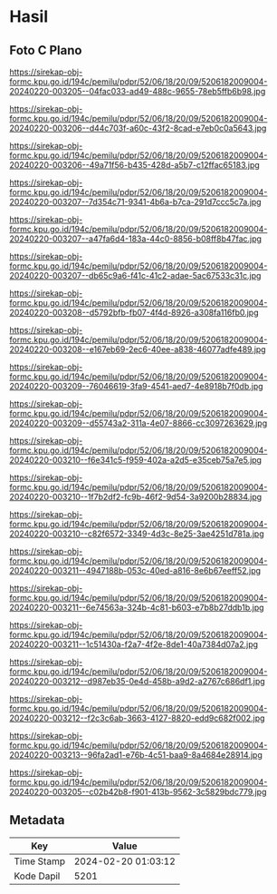 # Hasil

## Foto C Plano

https://sirekap-obj-formc.kpu.go.id/194c/pemilu/pdpr/52/06/18/20/09/5206182009004-20240220-003205--04fac033-ad49-488c-9655-78eb5ffb6b98.jpg

https://sirekap-obj-formc.kpu.go.id/194c/pemilu/pdpr/52/06/18/20/09/5206182009004-20240220-003206--d44c703f-a60c-43f2-8cad-e7eb0c0a5643.jpg

https://sirekap-obj-formc.kpu.go.id/194c/pemilu/pdpr/52/06/18/20/09/5206182009004-20240220-003206--49a71f56-b435-428d-a5b7-c12ffac65183.jpg

https://sirekap-obj-formc.kpu.go.id/194c/pemilu/pdpr/52/06/18/20/09/5206182009004-20240220-003207--7d354c71-9341-4b6a-b7ca-291d7ccc5c7a.jpg

https://sirekap-obj-formc.kpu.go.id/194c/pemilu/pdpr/52/06/18/20/09/5206182009004-20240220-003207--a47fa6d4-183a-44c0-8856-b08ff8b47fac.jpg

https://sirekap-obj-formc.kpu.go.id/194c/pemilu/pdpr/52/06/18/20/09/5206182009004-20240220-003207--db65c9a6-f41c-41c2-adae-5ac67533c31c.jpg

https://sirekap-obj-formc.kpu.go.id/194c/pemilu/pdpr/52/06/18/20/09/5206182009004-20240220-003208--d5792bfb-fb07-4f4d-8926-a308fa116fb0.jpg

https://sirekap-obj-formc.kpu.go.id/194c/pemilu/pdpr/52/06/18/20/09/5206182009004-20240220-003208--e167eb69-2ec6-40ee-a838-46077adfe489.jpg

https://sirekap-obj-formc.kpu.go.id/194c/pemilu/pdpr/52/06/18/20/09/5206182009004-20240220-003209--76046619-3fa9-4541-aed7-4e8918b7f0db.jpg

https://sirekap-obj-formc.kpu.go.id/194c/pemilu/pdpr/52/06/18/20/09/5206182009004-20240220-003209--d55743a2-311a-4e07-8866-cc3097263629.jpg

https://sirekap-obj-formc.kpu.go.id/194c/pemilu/pdpr/52/06/18/20/09/5206182009004-20240220-003210--f6e341c5-f959-402a-a2d5-e35ceb75a7e5.jpg

https://sirekap-obj-formc.kpu.go.id/194c/pemilu/pdpr/52/06/18/20/09/5206182009004-20240220-003210--1f7b2df2-fc9b-46f2-9d54-3a9200b28834.jpg

https://sirekap-obj-formc.kpu.go.id/194c/pemilu/pdpr/52/06/18/20/09/5206182009004-20240220-003210--c82f6572-3349-4d3c-8e25-3ae4251d781a.jpg

https://sirekap-obj-formc.kpu.go.id/194c/pemilu/pdpr/52/06/18/20/09/5206182009004-20240220-003211--4947188b-053c-40ed-a816-8e6b67eeff52.jpg

https://sirekap-obj-formc.kpu.go.id/194c/pemilu/pdpr/52/06/18/20/09/5206182009004-20240220-003211--6e74563a-324b-4c81-b603-e7b8b27ddb1b.jpg

https://sirekap-obj-formc.kpu.go.id/194c/pemilu/pdpr/52/06/18/20/09/5206182009004-20240220-003211--1c51430a-f2a7-4f2e-8de1-40a7384d07a2.jpg

https://sirekap-obj-formc.kpu.go.id/194c/pemilu/pdpr/52/06/18/20/09/5206182009004-20240220-003212--d987eb35-0e4d-458b-a9d2-a2767c686df1.jpg

https://sirekap-obj-formc.kpu.go.id/194c/pemilu/pdpr/52/06/18/20/09/5206182009004-20240220-003212--f2c3c6ab-3663-4127-8820-edd9c682f002.jpg

https://sirekap-obj-formc.kpu.go.id/194c/pemilu/pdpr/52/06/18/20/09/5206182009004-20240220-003213--96fa2ad1-e76b-4c51-baa9-8a4684e28914.jpg

https://sirekap-obj-formc.kpu.go.id/194c/pemilu/pdpr/52/06/18/20/09/5206182009004-20240220-003205--c02b42b8-f901-413b-9562-3c5829bdc779.jpg


## Metadata

| Key        | Value               |
| ---------- | ------------------- |
| Time Stamp | 2024-02-20 01:03:12 |
| Kode Dapil | 5201                |



